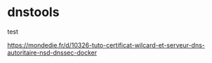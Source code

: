 # dnstools

test

https://mondedie.fr/d/10326-tuto-certificat-wilcard-et-serveur-dns-autoritaire-nsd-dnssec-docker
